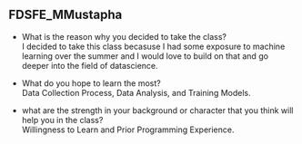 ## FDSFE_MMustapha

- What is the reason why you decided to take the class? <br>
I decided to take this class becasuse I had some exposure to machine learning over the summer and I would love to build on that and go deeper into the field of datascience.

- What do you hope to learn the most?<br>
Data Collection Process, Data Analysis,  and Training Models.

- what are the strength in your background or character that you think will help you in the class?<br>
Willingness to Learn and Prior Programming Experience.

